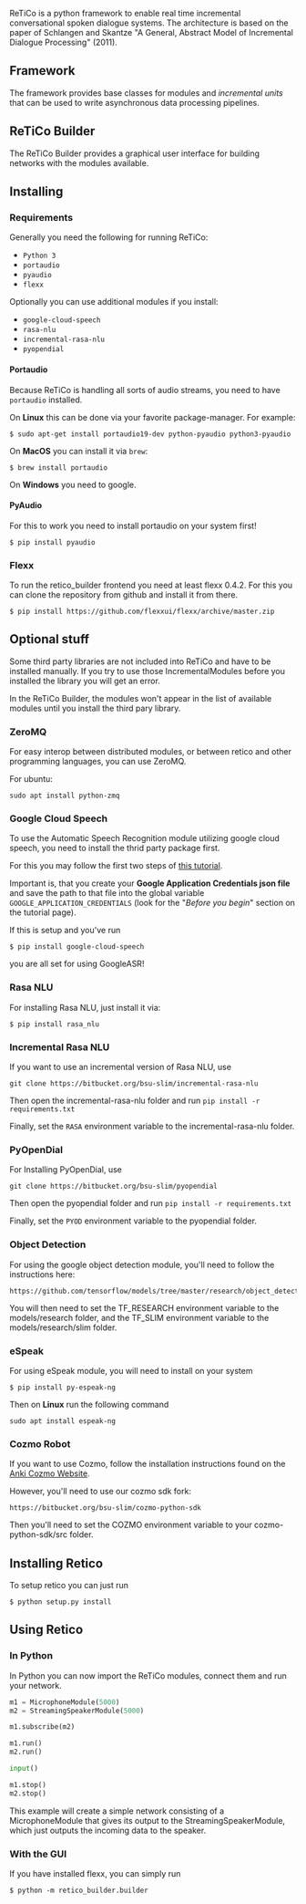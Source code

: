 ReTiCo is a python framework to enable real time incremental conversational spoken dialogue systems.
The architecture is based on the paper of Schlangen and Skantze "A General, Abstract Model of Incremental Dialogue Processing" (2011).

## Framework

The framework provides base classes for modules and *incremental units* that can be used to write asynchronous data processing pipelines.

## ReTiCo Builder

The ReTiCo Builder provides a graphical user interface for building networks with the modules available.

## Installing

### Requirements

Generally you need the following for running ReTiCo:

 - `Python 3`
 - `portaudio`
 - `pyaudio`
 - `flexx`

 Optionally you can use additional modules if you install:

 - `google-cloud-speech`
 - `rasa-nlu`
 - `incremental-rasa-nlu`
 - `pyopendial`


#### Portaudio

Because ReTiCo is handling all sorts of audio streams, you need to have `portaudio` installed.

On **Linux** this can be done via your favorite package-manager. For example:

```
$ sudo apt-get install portaudio19-dev python-pyaudio python3-pyaudio
```

On **MacOS** you can install it via `brew`:

```
$ brew install portaudio
```

On **Windows** you need to google.

#### PyAudio

For this to work you need to install portaudio on your system first!

```
$ pip install pyaudio
```

### Flexx

To run the retico_builder frontend you need at least flexx 0.4.2. For this you can clone the repository from github and install it from there.

```
$ pip install https://github.com/flexxui/flexx/archive/master.zip
```

## Optional stuff

Some third party libraries are not included into ReTiCo and have to be installed manually. If you try to use those IncrementalModules before you installed the library you will get an error.

In the ReTiCo Builder, the modules won't appear in the list of available modules until you install the third pary library.

### ZeroMQ

For easy interop between distributed modules, or between retico and other programming languages, you can use ZeroMQ. 

For ubuntu:

```
sudo apt install python-zmq
```

### Google Cloud Speech

To use the Automatic Speech Recognition module utilizing google cloud speech, you need to install the thrid party package first.

For this you may follow the first two steps of [this tutorial](https://cloud.google.com/speech-to-text/docs/quickstart-client-libraries#client-libraries-install-python).

Important is, that you create your **Google Application Credentials json file** and save the path to that file into the global variable `GOOGLE_APPLICATION_CREDENTIALS` (look for the "*Before you begin*" section on the tutorial page).

If this is setup and you've run

```
$ pip install google-cloud-speech
```

you are all set for using GoogleASR!

### Rasa NLU

For installing Rasa NLU, just install it via:

```
$ pip install rasa_nlu
```

### Incremental Rasa NLU

If you want to use an incremental version of Rasa NLU, use

```
git clone https://bitbucket.org/bsu-slim/incremental-rasa-nlu
```

Then open the incremental-rasa-nlu folder and run `pip install -r requirements.txt`

Finally, set the `RASA` environment variable to the incremental-rasa-nlu folder.

### PyOpenDial

For Installing PyOpenDial, use

```
git clone https://bitbucket.org/bsu-slim/pyopendial
```

Then open the pyopendial folder and run `pip install -r requirements.txt`

Finally, set the `PYOD` environment variable to the pyopendial folder. 

### Object Detection 

For using the google object detection module, you'll need to follow the instructions here:

```
https://github.com/tensorflow/models/tree/master/research/object_detection
```

You will then need to set the TF_RESEARCH environment variable to the models/research folder, 
and the TF_SLIM environment variable to the models/research/slim folder. 

### eSpeak

For using eSpeak module, you will need to install on your system

```
$ pip install py-espeak-ng
```

Then on **Linux** run the following command

```
sudo apt install espeak-ng
```

### Cozmo Robot

If you want to use Cozmo, follow the installation instructions found on the [Anki Cozmo Website](https://developer.anki.com/blog/learn/tutorial/getting-started-with-the-cozmo-sdk/index.html).

However, you'll need to use our cozmo sdk fork:

```
https://bitbucket.org/bsu-slim/cozmo-python-sdk
```

Then you'll need to set the COZMO environment variable to your cozmo-python-sdk/src folder.

## Installing Retico

To setup retico you can just run

```
$ python setup.py install
```

## Using Retico

### In Python

In Python you can now import the ReTiCo modules, connect them and run your network.

```python
m1 = MicrophoneModule(5000)
m2 = StreamingSpeakerModule(5000)

m1.subscribe(m2)

m1.run()
m2.run()

input()

m1.stop()
m2.stop()
```

This example will create a simple network consisting of a MicrophoneModule that gives its output to the StreamingSpeakerModule, which just outputs the incoming data to the speaker.


### With the GUI

If you have installed flexx, you can simply run

```
$ python -m retico_builder.builder
```

